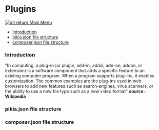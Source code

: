# Plugins

[![alt return](https://gitlab.com/lighty/Art/raw/master/Resources/signs.png) Main Menu](https://gitlab.com/lighty/Docs/tree/3.2/#index)

- [Introduction](#introduction)
- [pikia.json file structure](#pikia-json-file-structure)
- [composer.json file structure](#composer-json-file-structure)

### Introduction
"In computing, a plug-in (or plugin, add-in, addin, add-on, addon, or extension) is a software component that adds a specific feature to an existing computer program. When a program supports plug-ins, it enables customization. The common examples are the plug-ins used in web browsers to add new features such as search-engines, virus scanners, or the ability to use a new file type such as a new video format" **source : Wikipedia**

### pikia.json file structure
### composer.json file structure